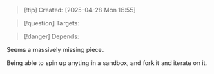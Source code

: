 
>[!tip] Created: [2025-04-28 Mon 16:55]

>[!question] Targets: 

>[!danger] Depends: 

Seems a massively missing piece.

Being able to spin up anyting in a sandbox, and fork it and iterate on it.